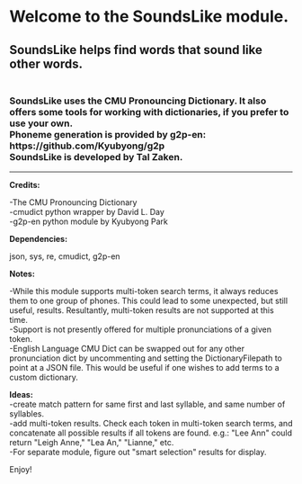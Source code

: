 <html>
    <body>
        <h1>Welcome to the SoundsLike module.</h1>
        <h2 display="inline">SoundsLike helps find words that sound like other words.</h2>
        <h3> 
            <br>
            SoundsLike uses the CMU Pronouncing Dictionary. It also offers some tools for working with dictionaries, if you prefer to use your own. 
            <br>
            Phoneme generation is provided by g2p-en: https://github.com/Kyubyong/g2p
        <br>
        SoundsLike is developed by Tal Zaken.
        </h3>

<hr>

<b>Credits:</b>

-The CMU Pronouncing Dictionary<br>
-cmudict python wrapper by David L. Day<br>
-g2p-en python module by Kyubyong Park<br>

<b>Dependencies:</b>

json, sys, re, cmudict, g2p-en

<b>Notes:</b>

-While this module supports multi-token search terms, it always reduces them to one group of phones.
 This could lead to some unexpected, but still useful, results. 
 Resultantly, multi-token results are not supported at this time.
<br>
-Support is not presently offered for multiple pronunciations of a given token.
<br>
-English Language CMU Dict can be swapped out for any other pronunciation dict
 by uncommenting and setting the DictionaryFilepath to point at a JSON file.
 This would be useful if one wishes to add terms to a custom dictionary.

<b>Ideas:</b>
<br>
-create match pattern for same first and last syllable, and same number of syllables.
<br>
-add multi-token results. Check each token in multi-token search terms,
 and concatenate all possible results if all tokens are found.
 e.g.: "Lee Ann" could return "Leigh Anne," "Lea An," "Lianne," etc.
<br>
-For separate module, figure out "smart selection" results for display.


Enjoy!



